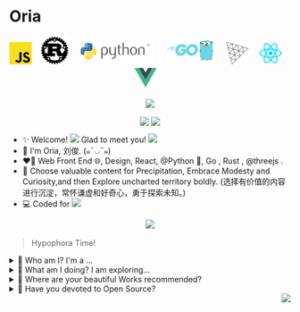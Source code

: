 <h1>Oria</h1>

<p align="center">
  <a href="https://developer.mozilla.org/en-US/docs/Web/javascript" target="_blank"><img src="img/js.svg" alt="js" height="40"></a>&nbsp;&nbsp;&nbsp;
  <a href="https://www.rust-lang.org/" target="_blank"><img src="img/rust.svg" alt="Rust" height="50"></a> &nbsp;&nbsp;&nbsp;
  <a href="https://python.org" target="_blank"><img src="img/python.svg" alt="python" height="40"></a> &nbsp;&nbsp;&nbsp;
  <a href="https://go.dev" target="_blank"><img src="img/go.png" alt="Go" height="50"></a> &nbsp;&nbsp;&nbsp;
  <a href="https://threejs.org/" target="_blank"><img src="img/threejs.png" alt="threejs" height="40"/></a> &nbsp;&nbsp;&nbsp;
  <a href="https://reactjs.org/" target="_blank"><img src="img/reactjs.svg" alt="reactjs" height="40"/></a>  &nbsp;&nbsp;&nbsp;
  <a href="https://vuejs.org/" target="_blank"><img src="img/vuejs.svg" alt="vuejs" height="40"/></a> &nbsp;&nbsp;&nbsp;
</p>

<p align="center">
  <img align="center" src="https://github-readme-stats.vercel.app/api?username=orria&count_private=true&show_icons=true&include_all_commits=true&hide_border=true&hide_title=true" width="45%"/>
</p>
  
<p align="center">
  <img align="center" src="https://github-readme-stats.vercel.app/api/wakatime?username=bingo&layout=compact&hide_title=true&hide_border=true&langs_count=7&hide=Markdown,JSON,YAML,Gitignore%20file,XML,Toml,Git%20Config" width="55%" />

  <img align="center" src="https://github-readme-stats.vercel.app/api/top-langs/?username=orria&langs_count=10&hide_title=true&hide_border=true&layout=compact&hide=GLSL" width="39%" />
</p>

- ✨ Welcome! <img src="https://emojis.slackmojis.com/emojis/images/1613285697/12806/meow_attention.png?1613285697" width="30"/> Glad to meet you! <img src="https://emojis.slackmojis.com/emojis/images/1492722354/2080/love.gif?1492722354" width="30"/>
- 🌱 I'm Oria, 刘俊. (๑¯◡¯๑)
- ❤️‍🔥 Web Front End 🌐, Design, React, @Python 🐍, Go , Rust , @threejs .
- 💭 Choose valuable content for Precipitation, Embrace Modesty and Curiosity,and then Explore uncharted territory boldly. (选择有价值的内容进行沉淀，常怀谦虚和好奇心，勇于探索未知。)
- 💻 Coded for <img src="https://wakatime.com/badge/user/86cbdefc-fb69-4fd8-a1de-11289c6386aa.svg"/>

<p align="center">
  <img src="./img/aurora.jpg">
</p>

> Hypophora Time!

<details>
<summary>🌷 Who am I? I'm a ...</summary>
· Front end developer on <a href="https://react.dev">React</a>.
</details>

<details>
<summary>🍓 What am I doing? I am exploring...</summary>
· UI/UX Design
· Web 3D
· Data Visualization.
</details>

<details>
<summary>🍧 Where are your beautiful Works recommended?</summary>
1. <a href="https://github.com/AwesomeFrontEnd/Getting_Started_with_Node.js"><img src="https://ghrm.vercel.app/api/pin/?username=AwesomeFrontEnd&repo=Node.js-Tour" /></a>
</details>

<details>
<summary>🪻 Have you devoted to Open Source? </summary>
<p>Sure! The following are my engagements: ...</p>
<ol>
  <li>MDN Web Docs - MDN 中文文档翻译
    <br/>
    Repo: <a href="https://github.com/mdn/translated-content">https://github.com/mdn/translated-content</a>
    <br/>
    CSS排版 - 网格: <a href="https://developer.mozilla.org/zh-CN/docs/Learn/CSS/CSS_layout/Grids">https://developer.mozilla.org/zh-CN/docs/Learn/CSS/CSS_layout/Grids</a>
  </li>
  <li>React Doc</li>
  <li>Three.js 中文文档翻译
  <br/>
  Repo: <a href="https://github.com/threejs">https://github.com/threejs</a></li>
</ol>
</details>

<img align="right" src="https://komarev.com/ghpvc/?username=orria&label=Profile%20views&color=0e75b6&style=flat-square">
